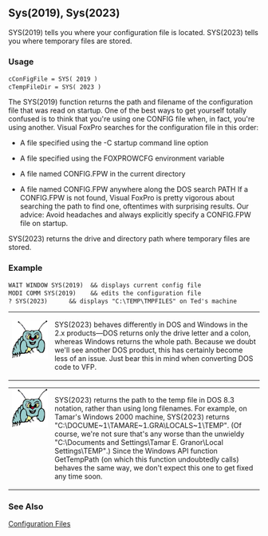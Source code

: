 ## Sys(2019), Sys(2023)

SYS(2019) tells you where your configuration file is located. SYS(2023) tells you where temporary files are stored.

### Usage

```foxpro
cConFigFile = SYS( 2019 )
cTempFileDir = SYS( 2023 )
```

The SYS(2019) function returns the path and filename of the configuration file that was read on startup. One of the best ways to get yourself totally confused is to think that you're using one CONFIG file when, in fact, you're using another. Visual FoxPro searches for the configuration file in this order:

* A file specified using the -C startup command line option 

* A file specified using the FOXPROWCFG environment variable 

* A file named CONFIG.FPW in the current directory 

* A file named CONFIG.FPW anywhere along the DOS search PATH
If a CONFIG.FPW is not found, Visual FoxPro is pretty vigorous about searching the path to find one, oftentimes with surprising results. Our advice: Avoid headaches and always explicitly specify a CONFIG.FPW file on startup.

SYS(2023) returns the drive and directory path where temporary files are stored.

### Example

```foxpro
WAIT WINDOW SYS(2019)  && displays current config file
MODI COMM SYS(2019)    && edits the configuration file
? SYS(2023)      && displays "C:\TEMP\TMPFILES" on Ted's machine
```
<table>
<tr>
  <td width="17%" valign="top">
<p><img width="95" height="77" src="Bug.gif">
  </td>
  <td width=83%>
  <p>SYS(2023) behaves differently in DOS and Windows in the 2.x products&mdash;DOS returns only the drive letter and a colon, whereas Windows returns the whole path. Because we doubt we'll see another DOS product, this has certainly become less of an issue. Just bear this in mind when converting DOS code to VFP.</p>
  </td>
 </tr>
</table>

<table>
<tr>
  <td width="17%" valign="top">
<img width="95" height="78" src="bug.gif">
  </td>
  <td width=83%>
  <p>SYS(2023) returns the path to the temp file in DOS 8.3 notation, rather than using long filenames. For example, on Tamar's Windows 2000 machine, SYS(2023) returns &quot;C:\DOCUME~1\TAMARE~1.GRA\LOCALS~1\TEMP&quot;. (Of course, we're not sure that's any worse than the unwieldy &quot;C:\Documents and Settings\Tamar E. Granor\Local Settings\TEMP&quot;.) Since the Windows API function GetTempPath (on which this function undoubtedly calls) behaves the same way, we don't expect this one to get fixed any time soon.</p>
  </td>
 </tr>
</table>

### See Also

[Configuration Files](s4g322.md)